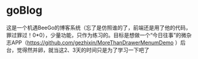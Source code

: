 # goBlog
这是一个机遇BeeGo的博客系统（忘了是仿照谁的了，前端还是用了他的代码，罪过罪过！0*0），少量功能，只作为练习的。目标是想做一个“今日往事”的微杂志APP（https://github.com/gezhixin/MoreThanDrawerMenumDemo ）后台，觉得然并卵，就当这2、3天的时间只是为了学习一下吧了
